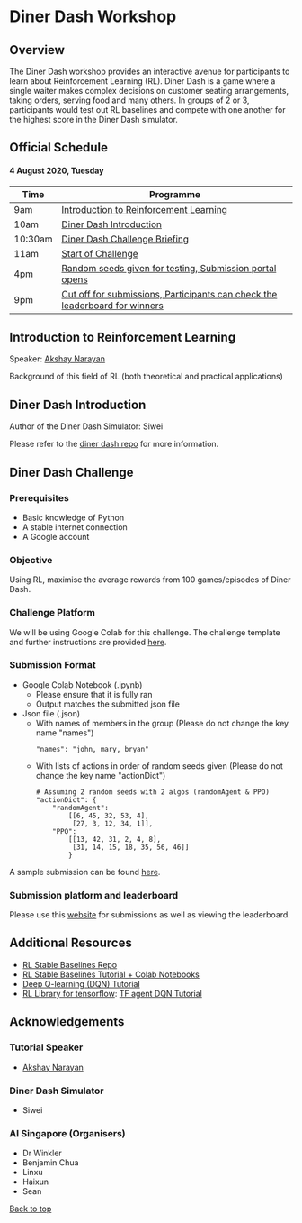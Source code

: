 # **Diner Dash Workshop**

## Overview
The Diner Dash workshop provides an interactive avenue for participants to learn about Reinforcement Learning (RL). Diner Dash is a game where a single waiter makes complex decisions on customer seating arrangements, taking orders, serving food and many others. In groups of 2 or 3, participants would test out RL baselines and compete with one another for the highest score in the Diner Dash simulator. 

## Official Schedule
#### 4 August 2020, Tuesday
| **Time** | **Programme** |
| - | - |
| 9am | [Introduction to Reinforcement Learning](#Introduction-to-Reinforcement-Learning) |
| 10am | [Diner Dash Introduction](#Diner-Dash-Introduction) |
| 10:30am | [Diner Dash Challenge Briefing](#Diner-Dash-Challenge) |
| 11am | [Start of Challenge](#Diner-Dash-Challenge) |
| 4pm  | [Random seeds given for testing, Submission portal opens](#Submission-platform-and-leaderboard) |
| 9pm  | [Cut off for submissions, Participants can check the leaderboard for winners](#Submission-platform-and-leaderboard) |

## Introduction to Reinforcement Learning
Speaker: [Akshay Narayan](https://www.comp.nus.edu.sg/cs/bio/anarayan/)

Background of this field of RL (both theoretical and practical applications)

## Diner Dash Introduction
Author of the Diner Dash Simulator: Siwei

Please refer to the [diner dash repo](https://github.com/AdaCompNUS/diner-dash-simulator) for more information.

## Diner Dash Challenge
### Prerequisites
- Basic knowledge of Python
- A stable internet connection
- A Google account

### Objective
Using RL, maximise the average rewards from 100 games/episodes of Diner Dash.

### Challenge Platform
We will be using Google Colab for this challenge. The challenge template and further instructions are provided [here](https://drive.google.com/file/d/1Tgxwvoa4gTTy5hdbzFh_XdDacQ7vE1jy/view?usp=sharing).

### Submission Format
- Google Colab Notebook (.ipynb)
    - Please ensure that it is fully ran
    - Output matches the submitted json file
- Json file (.json)
    - With names of members in the group (Please do not change the key name "names")
        ```
        "names": "john, mary, bryan"
        ```
    - With lists of actions in order of random seeds given (Please do not change the key name "actionDict")
        ```
        # Assuming 2 random seeds with 2 algos (randomAgent & PPO)
        "actionDict": {
            "randomAgent": 
                [[6, 45, 32, 53, 4],
                 [27, 3, 12, 34, 1]],
            "PPO":
                [[13, 42, 31, 2, 4, 8],
                 [31, 14, 15, 18, 35, 56, 46]]        
                }
        ```

A sample submission can be found [here](https://github.com/BenjaminChua/DinerDashChallengePrep/tree/master/DinerDashChallenge/sample_submission).

### Submission platform and leaderboard
Please use this [website](https://aisummerschool.aisingapore.org/) for submissions as well as viewing the leaderboard.

## Additional Resources
- [RL Stable Baselines Repo](https://github.com/hill-a/stable-baselines)
- [RL Stable Baselines Tutorial + Colab Notebooks](https://github.com/araffin/rl-tutorial-jnrr19)
- [Deep Q-learning (DQN) Tutorial](https://www.analyticsvidhya.com/blog/2019/04/introduction-deep-q-learning-python/)
- [RL Library for tensorflow](https://github.com/tensorflow/agents): [TF agent DQN Tutorial](https://github.com/tensorflow/agents/blob/master/docs/tutorials/1_dqn_tutorial.ipynb)

## Acknowledgements
### Tutorial Speaker
- [Akshay Narayan](https://www.comp.nus.edu.sg/cs/bio/anarayan/)

### Diner Dash Simulator
- Siwei

### AI Singapore (Organisers)
- Dr Winkler
- Benjamin Chua
- Linxu
- Haixun
- Sean

[Back to top](#Diner-Dash-Workshop)